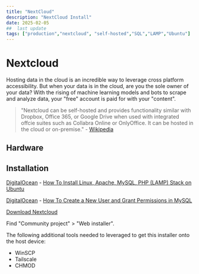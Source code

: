 ```yaml
---
title: "NextCloud"
description: "NextCloud Install"
date: 2025-02-05
##  last update
tags: ["production","nextcloud", "self-hosted","SQL","LAMP","Ubuntu"]
---
```


# Nextcloud

Hosting data in the cloud is an incredible way to leverage cross platform accessibility.  But when your data is in the cloud, are you the sole owner of your data?  With the rising of machine learning models and bots to scrape and analyze data, your "free" account is paid for with your "content".  

 > "Nextcloud can be self-hosted and provides functionality similar with Dropbox, Office 365, or Google Drive when used with integrated offcie suites such as Collabra Online or OnlyOffice.  It can be hosted in the cloud or on-premise." - [Wikipedia](https://en.wikipedia.org/wiki/Nextcloud)

 ## Hardware
 
 ## Installation

[DigitalOcean](https://www.digitalocean.com) - [How To Install Linux, Apache, MySQL, PHP (LAMP) Stack on Ubuntu](https://www.digitalocean.com/community/tutorials/how-to-install-lamp-stack-on-ubuntu)

[DigitalOcean](https://www.digitalocean.com) - [How To Create a New User and Grant Permissions in MySQL](https://www.digitalocean.com/community/tutorials/how-to-create-a-new-user-and-grant-permissions-in-mysql)

[Download Nextcloud](https://nextcloud.com/install/#community-projects)

Find "Community project" > "Web installer".  

The following additional tools needed to leveraged to get this installer onto the host device:  
 - WinSCP
 - Tailscale
 - CHMOD
